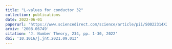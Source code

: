 ```yaml
---
title: "L-values for conductor 32"
collection: publications
date: 2022-06-01
paperurl: 'https://www.sciencedirect.com/science/article/pii/S0022314X21003279'
arxiv: '2008.06749'
citation: 'J. Number Theory, 234, pp. 1-30, 2022'
doi: '10.1016/j.jnt.2021.09.013'
---
```

